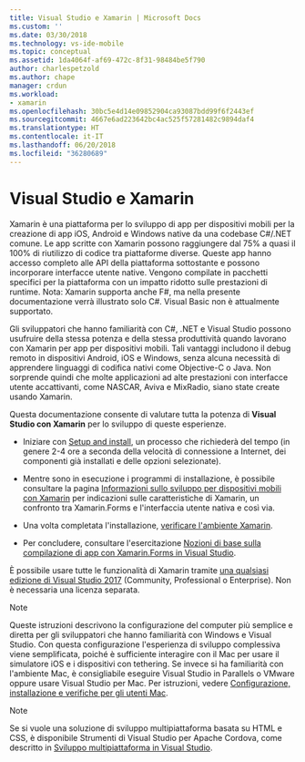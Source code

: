 ```yaml
---
title: Visual Studio e Xamarin | Microsoft Docs
ms.custom: ''
ms.date: 03/30/2018
ms.technology: vs-ide-mobile
ms.topic: conceptual
ms.assetid: 1da4064f-af69-472c-8f31-98484be5f790
author: charlespetzold
ms.author: chape
manager: crdun
ms.workload:
- xamarin
ms.openlocfilehash: 30bc5e4d14e09852904ca93087bdd99f6f2443ef
ms.sourcegitcommit: 4667e6ad223642bc4ac525f57281482c9894daf4
ms.translationtype: HT
ms.contentlocale: it-IT
ms.lasthandoff: 06/20/2018
ms.locfileid: "36280689"
---
```

# <a name="visual-studio-and-xamarin"></a>Visual Studio e Xamarin

Xamarin è una piattaforma per lo sviluppo di app per dispositivi mobili per la creazione di app iOS, Android e Windows native da una codebase C#/.NET comune. Le app scritte con Xamarin possono raggiungere dal 75% a quasi il 100% di riutilizzo di codice tra piattaforme diverse. Queste app hanno accesso completo alle API della piattaforma sottostante e possono incorporare interfacce utente native. Vengono compilate in pacchetti specifici per la piattaforma con un impatto ridotto sulle prestazioni di runtime. Nota: Xamarin supporta anche F#, ma nella presente documentazione verrà illustrato solo C#. Visual Basic non è attualmente supportato.

Gli sviluppatori che hanno familiarità con C#, .NET e Visual Studio possono usufruire della stessa potenza e della stessa produttività quando lavorano con Xamarin per app per dispositivi mobili. Tali vantaggi includono il debug remoto in dispositivi Android, iOS e Windows, senza alcuna necessità di apprendere linguaggi di codifica nativi come Objective-C o Java. Non sorprende quindi che molte applicazioni ad alte prestazioni con interfacce utente accattivanti, come NASCAR, Aviva e MixRadio, siano state create usando Xamarin.

Questa documentazione consente di valutare tutta la potenza di **Visual Studio con Xamarin** per lo sviluppo di queste esperienze.

-   Iniziare con [Setup and install](../cross-platform/setup-and-install.md), un processo che richiederà del tempo (in genere 2-4 ore a seconda della velocità di connessione a Internet, dei componenti già installati e delle opzioni selezionate).

-   Mentre sono in esecuzione i programmi di installazione, è possibile consultare la pagina [Informazioni sullo sviluppo per dispositivi mobili con Xamarin](learn-about-mobile-development-with-xamarin.md) per indicazioni sulle caratteristiche di Xamarin, un confronto tra Xamarin.Forms e l'interfaccia utente nativa e così via.

-   Una volta completata l'installazione, [verificare l'ambiente Xamarin](../cross-platform/verify-your-xamarin-environment.md).

-   Per concludere, consultare l'esercitazione [Nozioni di base sulla compilazione di app con Xamarin.Forms in Visual Studio](learn-app-building-basics-with-xamarin-forms-in-visual-studio.md).

È possibile usare tutte le funzionalità di Xamarin tramite [una qualsiasi edizione di Visual Studio 2017](https://visualstudio.microsoft.com/vs) (Community, Professional o Enterprise). Non è necessaria una licenza separata.

> [!NOTE]
>  Queste istruzioni descrivono la configurazione del computer più semplice e diretta per gli sviluppatori che hanno familiarità con Windows e Visual Studio. Con questa configurazione l'esperienza di sviluppo complessiva viene semplificata, poiché è sufficiente interagire con il Mac per usare il simulatore iOS e i dispositivi con tethering. Se invece si ha familiarità con l'ambiente Mac, è consigliabile eseguire Visual Studio in Parallels o VMware oppure usare Visual Studio per Mac. Per istruzioni, vedere [Configurazione, installazione e verifiche per gli utenti Mac](../cross-platform/setup-install-and-verifications-for-mac-users.md).

> [!NOTE]
>  Se si vuole una soluzione di sviluppo multipiattaforma basata su HTML e CSS, è disponibile Strumenti di Visual Studio per Apache Cordova, come descritto in [Sviluppo multipiattaforma in Visual Studio](../cross-platform/cross-platform-mobile-development-in-visual-studio.md#HTML).